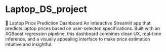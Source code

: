 # Laptop_DS_project

🧠 Laptop Price Prediction Dashboard
An interactive Streamlit app that predicts laptop prices based on user-selected specifications. Built with an XGBoost regression pipeline, this dashboard combines clean UX, real-time inference, and a visually appealing interface to make price estimation intuitive and insightful.
